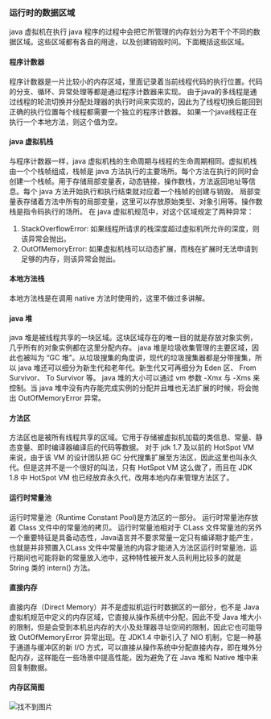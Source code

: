 ### 运行时的数据区域
java 虚拟机在执行 java 程序的过程中会把它所管理的内存划分为若干个不同的数据区域。这些区域都有各自的用途，以及创建销毁时间。下面概括这些区域。

#### 程序计数器
程序计数器是一片比较小的内存区域，里面记录着当前线程代码的执行位置。代码的分支、循环、异常处理等都是通过程序计数器来实现。
由于java的多线程是通过线程的轮流切换并分配处理器的执行时间来实现的，因此为了线程切换后能回到正确的执行位置每个线程都需要一个独立的程序计数器。
如果一个java线程正在执行一个本地方法，则这个值为空。

#### java 虚拟机栈
与程序计数器一样，java 虚拟机栈的生命周期与线程的生命周期相同。虚拟机栈由一个个栈帧组成，栈帧是 java 方法执行的主要场所。每个方法在执行的同时会创建一个栈帧。用于存储局部变量表，动态链接，操作数栈，方法返回地址等信息。每个 java 方法开始执行和执行结束就对应着一个栈帧的创建与销毁。
局部变量表存储着方法中所有的局部变量，这里可以存放原始类型、对象引用等。操作数栈是指令码执行的场所。
在 java 虚拟机规范中，对这个区域规定了两种异常：
1. StackOverflowError: 如果线程所请求的栈深度超过虚拟机所允许的深度，则该异常会抛出。
2. OutOfMemoryError: 如果虚拟机栈可以动态扩展，而栈在扩展时无法申请到足够的内存，则该异常会抛出。

#### 本地方法栈
本地方法栈是在调用 native 方法时使用的，这里不做过多讲解。

#### java 堆
java 堆是被线程共享的一块区域。这块区域存在的唯一目的就是存放对象实例，几乎所有的对象实例都在这里分配内存。
java 堆是垃圾收集管理的主要区域，因此也被叫为 “GC 堆”。从垃圾搜集的角度讲，现代的垃圾搜集器都是分带搜集，所以 java 堆还可以细分为新生代和老年代。新生代又可再细分为 Eden 区、 From Survivor、 To Survivor 等。
java 堆的大小可以通过 vm 参数 -Xmx 与 -Xms 来控制。当 java 堆中没有内存能完成实例的分配并且堆也无法扩展的时候，将会抛出 OutOfMemoryError 异常。

#### 方法区
方法区也是被所有线程共享的区域。它用于存储被虚拟机加载的类信息、常量、静态变量、即时编译器编译后的代码等数据。
对于 jdk 1.7 及以前的 HotSpot VM 来说，由于该 VM 的设计团队把 GC 分代搜集扩展至方法区，因此这里也叫永久代。但是这并不是一个很好的叫法，只有 HotSpot VM 这么做了，而且在 JDK 1.8 中 HotSpot VM 也已经放弃永久代，改用本地内存来管理方法区了。

#### 运行时常量池
运行时常量池（Runtime Constant Pool)是方法区的一部分。 运行时常量池存放着 Class 文件中的常量池的拷贝。
运行时常量池相对于 CLass 文件常量池的另外一个重要特征是具备动态性，Java语言并不要求常量一定只有编译期才能产生，也就是并非预置入CLass 文件中常量池的内容才能进入方法区运行时常量池，运行期间也可能将新的常量放入池中，这种特性被开发人员利用比较多的就是 String 类的 intern() 方法。

#### 直接内存
直接内存（Direct Memory）并不是虚拟机运行时数据区的一部分，也不是 Java 虚拟机规范中定义的内存区域，它直接从操作系统中分配，因此不受 Java 堆大小的限制，但是会受到本机总内存的大小及处理器寻址空间的限制，因此它也可能导致 OutOfMemoryError 异常出现。在 JDK1.4 中新引入了 NIO 机制，它是一种基于通道与缓冲区的新 I/O 方式，可以直接从操作系统中分配直接内存，即在堆外分配内存，这样能在一些场景中提高性能，因为避免了在 Java 堆和 Native 堆中来回复制数据。

#### 内存区简图
![找不到图片](jvmdata.png)